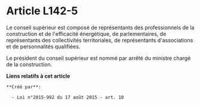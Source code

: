 # Article L142-5

Le conseil supérieur est composé de représentants des professionnels de la construction et de l'efficacité énergétique, de
parlementaires, de représentants des collectivités territoriales, de représentants d'associations et de personnalités
qualifiées. 

Le président du conseil supérieur est nommé par arrêté du ministre chargé de la construction.

**Liens relatifs à cet article**

	**Créé par**:

	  - Loi n°2015-992 du 17 août 2015 - art. 10
